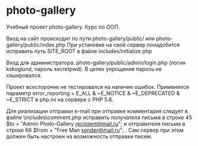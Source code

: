 # photo-gallery
Учебный проект photo-gallery. Курс по ООП.

Вход на сайт происходит по пути photo-gallery/public/ или photo-gallery/public/index.php
При установке на свой сервер понадобится исправить путь SITE_ROOT в файле includes/initialize.php

Вход для администратора: photo-gallery/public/admin/login.php (логин kskoglund, пароль secretpwd).
В целях упрощения пароль не хэшировался.

Проект всесторонне не тестировался на наличие ошибок. Применялся параметр
error_reporting = E_ALL & ~E_NOTICE & ~E_DEPRECATED & ~E_STRICT
в php.ini на сервере с PHP 5.6.

Для реализации отправки e-mail при отправке комментария следует в файле \includes\comment.php исправить получателя письма в строке 45 
$to = "Admin Photo-Gallery <recipient@mail.ru>";
и отправителя письма в строке 66
$from = "Free Man <sender@mail.ru>"; . Сам сервер при этом должен быть настроен на возможность отправки писем.
